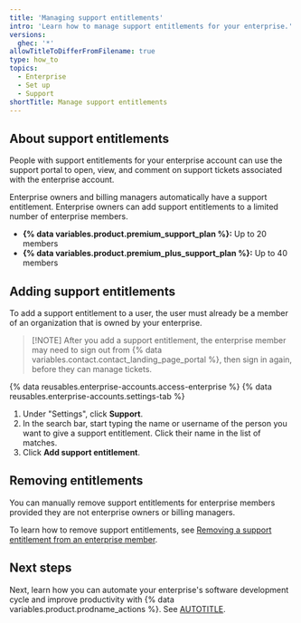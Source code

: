 ```yaml
---
title: 'Managing support entitlements'
intro: 'Learn how to manage support entitlements for your enterprise.'
versions:
  ghec: '*'
allowTitleToDifferFromFilename: true
type: how_to
topics:
  - Enterprise
  - Set up
  - Support
shortTitle: Manage support entitlements
---
```


## About support entitlements

People with support entitlements for your enterprise account can use the support portal to open, view, and comment on support tickets associated with the enterprise account.

Enterprise owners and billing managers automatically have a support entitlement. Enterprise owners can add support entitlements to a limited number of enterprise members.
* **{% data variables.product.premium_support_plan %}:** Up to 20 members
* **{% data variables.product.premium_plus_support_plan %}:** Up to 40 members

## Adding support entitlements

To add a support entitlement to a user, the user must already be a member of an organization that is owned by your enterprise.

>[!NOTE] After you add a support entitlement, the enterprise member may need to sign out from {% data variables.contact.contact_landing_page_portal %}, then sign in again, before they can manage tickets.

{% data reusables.enterprise-accounts.access-enterprise %}
{% data reusables.enterprise-accounts.settings-tab %}
1. Under "Settings", click **Support**.
1. In the search bar, start typing the name or username of the person you want to give a support entitlement. Click their name in the list of matches.
1. Click **Add support entitlement**.

## Removing entitlements

You can manually remove support entitlements for enterprise members provided they are not enterprise owners or billing managers.

To learn how to remove support entitlements, see [Removing a support entitlement from an enterprise member](/admin/managing-accounts-and-repositories/managing-users-in-your-enterprise/managing-support-entitlements-for-your-enterprise#removing-a-support-entitlement-from-an-enterprise-member).

## Next steps

Next, learn how you can automate your enterprise's software development cycle and improve productivity with {% data variables.product.prodname_actions %}. See [AUTOTITLE](/enterprise-onboarding/github-actions-for-your-enterprise/getting-started-with-github-actions-for-github-enterprise-cloud).
